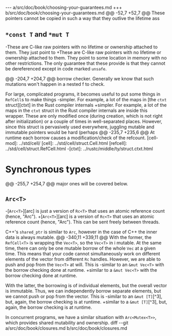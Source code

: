 --- a/src/doc/book/choosing-your-guarantees.md
+++ b/src/doc/book/choosing-your-guarantees.md
@@ -52,7 +52,7 @@ These pointers cannot be copied in such a way that they outlive the lifetime ass
 
 ## `*const T` and `*mut T`
 
-These are C-like raw pointers with no lifetime or ownership attached to them. They just point to
+These are C-like raw pointers with no lifetime or ownership attached to them. They point to
 some location in memory with no other restrictions. The only guarantee that these provide is that
 they cannot be dereferenced except in code marked `unsafe`.
 
@@ -204,7 +204,7 @@ borrow checker. Generally we know that such mutations won't happen in a nested f
 to check.
 
 For large, complicated programs, it becomes useful to put some things in `RefCell`s to make things
-simpler. For example, a lot of the maps in [the `ctxt` struct][ctxt] in the Rust compiler internals
+simpler. For example, a lot of the maps in the `ctxt` struct in the Rust compiler internals
 are inside this wrapper. These are only modified once (during creation, which is not right after
 initialization) or a couple of times in well-separated places. However, since this struct is
 pervasively used everywhere, juggling mutable and immutable pointers would be hard (perhaps
@@ -235,7 +235,6 @@ At runtime each borrow causes a modification/check of the refcount.
 [cell-mod]: ../std/cell/
 [cell]: ../std/cell/struct.Cell.html
 [refcell]: ../std/cell/struct.RefCell.html
-[ctxt]: ../rustc/middle/ty/struct.ctxt.html
 
 # Synchronous types
 
@@ -255,7 +254,7 @@ major ones will be covered below.
 
 ## `Arc<T>`
 
-[`Arc<T>`][arc] is just a version of `Rc<T>` that uses an atomic reference count (hence, "Arc").
+[`Arc<T>`][arc] is a version of `Rc<T>` that uses an atomic reference count (hence, "Arc").
 This can be sent freely between threads.
 
 C++'s `shared_ptr` is similar to `Arc`, however in the case of C++ the inner data is always mutable.
@@ -340,11 +339,11 @@ With the former, the `RefCell<T>` is wrapping the `Vec<T>`, so the `Vec<T>` in i
 mutable. At the same time, there can only be one mutable borrow of the whole `Vec` at a given time.
 This means that your code cannot simultaneously work on different elements of the vector from
 different `Rc` handles. However, we are able to push and pop from the `Vec<T>` at will. This is
-similar to an `&mut Vec<T>` with the borrow checking done at runtime.
+similar to a `&mut Vec<T>` with the borrow checking done at runtime.
 
 With the latter, the borrowing is of individual elements, but the overall vector is immutable. Thus,
 we can independently borrow separate elements, but we cannot push or pop from the vector. This is
-similar to an `&mut [T]`[^3], but, again, the borrow checking is at runtime.
+similar to a `&mut [T]`[^3], but, again, the borrow checking is at runtime.
 
 In concurrent programs, we have a similar situation with `Arc<Mutex<T>>`, which provides shared
 mutability and ownership.
diff --git a/src/doc/book/closures.md b/src/doc/book/closures.md
